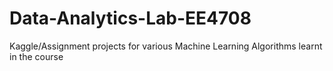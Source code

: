# Data-Analytics-Lab-EE4708
 Kaggle/Assignment projects for various Machine Learning Algorithms learnt in the course
